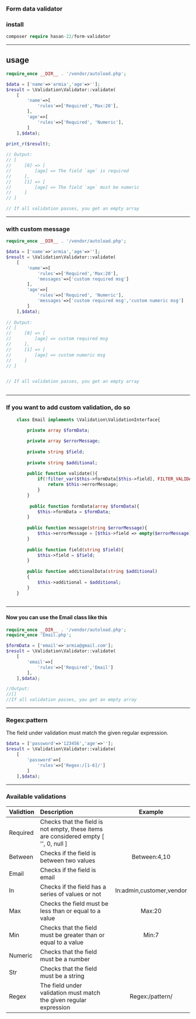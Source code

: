 ### Form data validator

### install

```php
composer require hasan-22/form-validator
```

---

## usage

```php
require_once __DIR__ . '/vendor/autoload.php';

$data = ['name'=>'armia','age'=>''];
$result = \Validation\Validator::validate(
    [
        'name'=>[
            'rules'=>['Required','Max:20'],
        ],
        'age'=>[
            'rules'=>['Required', 'Numeric'],
        ]
    ],$data);
    
print_r($result);

// Output: 
// [
//     [0] => [
//         [age] => The field `age` is required
//     ],
//     [1] => [
//         [age] => The field `age` must be numeric
//     ]
// ]

// If all validation passes, you get an empty array
```

---

### with custom message
```php
require_once __DIR__ . '/vendor/autoload.php';

$data = ['name'=>'armia','age'=>''];
$result = \Validation\Validator::validate(
    [
        'name'=>[
            'rules'=>['Required','Max:20'],
            'messages'=>['custom required msg']
        ],
        'age'=>[
            'rules'=>['Required', 'Numeric'],
            'messages'=>['custom required msg','custom numeric msg']
        ]
    ],$data);
    
// Output: 
// [
//     [0] => [
//         [age] => custom required msg
//     ],
//     [1] => [
//         [age] => custom numeric msg
//     ]
// ]


// If all validation passes, you get an empty array
 
```

---

### If you want to add custom validation, do so
```php
    class Email implements \Validation\ValidationInterface{
    
        private array $formData;

        private array $errorMessage;
    
        private string $field;
    
        private string $additional;
    
        public function validate(){
            if(!filter_var($this->formData[$this->field], FILTER_VALIDATE_EMAIL)){
                return $this->errorMessage;
            }
        }
        
         public function formData(array $formData){
            $this->formData = $formData;
        }
        
        public function message(string $errorMessage){
            $this->errorMessage = [$this->field => empty($errorMessage) ? "The `{$this->field}` field is not an email" : $errorMessage];
        }
    
        public function field(string $field){
            $this->field = $field;
        }
        
        public function additionalData(string $additional)
        {
            $this->additional = $additional;
        }
    } 
    
```

---

#### Now you can use the Email class like this

```php
require_once __DIR__ . '/vendor/autoload.php';
require_once 'Email.php';

$formData = ['email'=>'armia@gmail.com'];
$result = \Validation\Validator::validate(
    [
        'email'=>[
            'rules'=>['Required','Email']
        ],
    ],$data);

//Output: 
//[] 
//If all validation passes, you get an empty array
```

---

### Regex:pattern
The field under validation must match the given regular expression.
```php
$data = ['password'=>'123456','age'=>''];
$result = \Validation\Validator::validate(
    [
        'password'=>[
            'rules'=>['Regex:/[1-6]/']
        ]
    ],$data);

```
---

### Available validations
| Validtion |                                     Description                                      |         Example          |
|-----------|:------------------------------------------------------------------------------------|:------------------------:|
| Required  | Checks that the field is not empty, these items are considered empty [ '', 0, null ] |                          |
| Between   |Checks if the field is between two values|       Between:4,10       |
| Email     |Checks if the field is email||
| In        |Checks if the field has a series of values or not| In:admin,customer,vendor |
| Max       |Checks the field must be less than or equal to a value|          Max:20          |                          |
| Min       |Checks that the field must be greater than or equal to a value|          Min:7           |
| Numeric   |Checks that the field must be a number||
| Str       |Checks that the field must be a string||
| Regex     |The field under validation must match the given regular expression|     Regex:/pattern/      |
